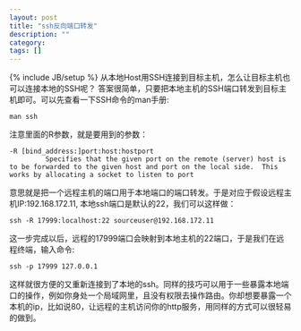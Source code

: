 ```yaml
---
layout: post
title: "ssh反向端口转发"
description: ""
category:
tags: []
---
```

{% include JB/setup %}
从本地Host用SSH连接到目标主机，怎么让目标主机也可以连接本地的SSH呢？
答案很简单，只要把本地主机的SSH端口转发到目标主机即可。可以先查看一下SSH命令的man手册:

	man ssh

注意里面的R参数，就是要用到的参数：

	-R [bind_address:]port:host:hostport
             Specifies that the given port on the remote (server) host is to be forwarded to the given host and port on the local side.  This works by allocating a socket to listen to port

意思就是把一个远程主机的端口用于本地端口的端口转发。于是对应于假设远程主机IP:192.168.172.11, 本地ssh端口是默认的22，我们可以这样做：

	ssh -R 17999:localhost:22 sourceuser@192.168.172.11

这一步完成以后，远程的17999端口会映射到本地主机的22端口，于是我们在远程终端，输入命令:

	ssh -p 17999 127.0.0.1

这样就很方便的又重新连接到了本地的ssh。同样的技巧可以用于一些暴露本地端口的操作，例如你身处一个局域网里，且没有权限去操作路由。你却想要暴露一个本机的ip，比如说80，让远程的主机访问你的http服务，用同样的方式可以很轻易的做到。
